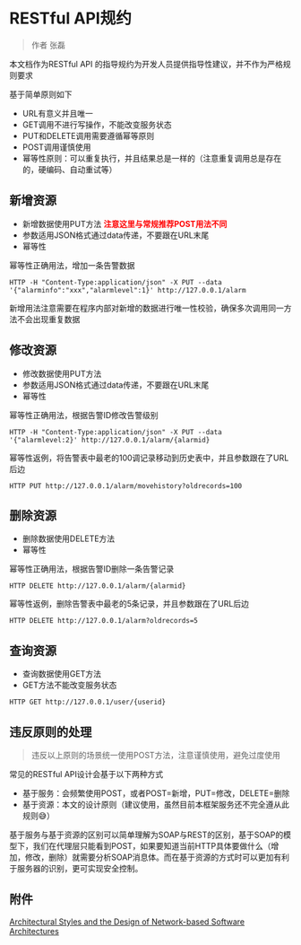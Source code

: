 # RESTful API规约

> 作者 张磊

本文档作为RESTful API 的指导规约为开发人员提供指导性建议，并不作为严格规则要求

基于简单原则如下

* URL有意义并且唯一
* GET调用不进行写操作，不能改变服务状态
* PUT和DELETE调用需要遵循幂等原则
* POST调用谨慎使用
* 幂等性原则：可以重复执行，并且结果总是一样的（注意重复调用总是存在的，硬编码、自动重试等）

## 新增资源

* 新增数据使用PUT方法 **<font color=red>注意这里与常规推荐POST用法不同</font>**
* 参数适用JSON格式通过data传递，不要跟在URL末尾
* 幂等性

幂等性正确用法，增加一条告警数据

```shell
HTTP -H "Content-Type:application/json" -X PUT --data '{"alarminfo":"xxx","alarmlevel":1}' http://127.0.0.1/alarm
```

新增用法注意需要在程序内部对新增的数据进行唯一性校验，确保多次调用同一方法不会出现重复数据

## 修改资源

* 修改数据使用PUT方法
* 参数适用JSON格式通过data传递，不要跟在URL末尾
* 幂等性

幂等性正确用法，根据告警ID修改告警级别

```shell
HTTP -H "Content-Type:application/json" -X PUT --data '{"alarmlevel:2}' http://127.0.0.1/alarm/{alarmid}
```

幂等性返例，将告警表中最老的100调记录移动到历史表中，并且参数跟在了URL后边

```shell
HTTP PUT http://127.0.0.1/alarm/movehistory?oldrecords=100
```

## 删除资源

* 删除数据使用DELETE方法
* 幂等性

幂等性正确用法，根据告警ID删除一条告警记录

```shell
HTTP DELETE http://127.0.0.1/alarm/{alarmid}
```

幂等性返例，删除告警表中最老的5条记录，并且参数跟在了URL后边

```shell
HTTP DELETE http://127.0.0.1/alarm?oldrecords=5
```

## 查询资源

* 查询数据使用GET方法
* GET方法不能改变服务状态

```shell
HTTP GET http://127.0.0.1/user/{userid}
```

## 违反原则的处理

> 违反以上原则的场景统一使用POST方法，注意谨慎使用，避免过度使用

 常见的RESTful API设计会基于以下两种方式

* 基于服务：会频繁使用POST，或者POST=新增，PUT=修改，DELETE=删除
* 基于资源：本文的设计原则（建议使用，虽然目前本框架服务还不完全遵从此规则😅）

基于服务与基于资源的区别可以简单理解为SOAP与REST的区别，基于SOAP的模型下，我们在代理层只能看到POST，如果要知道当前HTTP具体要做什么（增加，修改，删除）就需要分析SOAP消息体。而在基于资源的方式时可以更加有利于服务器的识别，更可实现安全控制。

## 附件

[Architectural Styles and the Design of Network-based Software Architectures](https://www.ics.uci.edu/~fielding/pubs/dissertation/top.htm)

